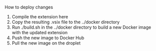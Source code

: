 How to deploy changes

1. Compile the extension here
2. Copy the resulting .vsix file to the ../docker directory
3. Run ./build.sh in the ../docker directory to build a new Docker image with the updated extension
4. Push the new image to Docker Hub
5. Pull the new image on the droplet

